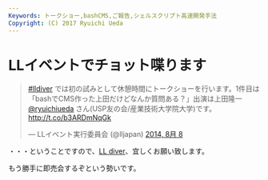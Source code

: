 ```yaml
---
Keywords: トークショー,bashCMS,ご報告,シェルスクリプト高速開発手法
Copyright: (C) 2017 Ryuichi Ueda
---
```


# LLイベントでチョット喋ります
<blockquote class="twitter-tweet" lang="ja"><p><a href="https://twitter.com/hashtag/lldiver?src=hash">#lldiver</a> では初の試みとして休憩時間にトークショーを行います。1件目は「bashでCMS作った上田だけどなんか質問ある？」出演は上田隆一 <a href="https://twitter.com/ryuichiueda">@ryuichiueda</a> さん(USP友の会/産業技術大学院大学)です。 <a href="http://t.co/b3ARDmNqGk">http://t.co/b3ARDmNqGk</a></p>&mdash; LLイベント実行委員会 (@lljapan) <a href="https://twitter.com/lljapan/statuses/497553819031453697">2014, 8月 8</a></blockquote>
<script async src="//platform.twitter.com/widgets.js" charset="utf-8"></script>

・・・ということですので、<a href="http://ll.jus.or.jp/2014/" target="_blank">LL diver</a>、宜しくお願い致します。

もう勝手に即売会するぞという勢いです。
